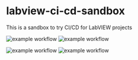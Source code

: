 # labview-ci-cd-sandbox
This is a sandbox to try CI/CD for LabVIEW projects

![example workflow](https://github.com/keerthivarman-nageshwaran/labview-ci-cd-sandbox/actions/workflows/hello.yml/badge.svg)
![example workflow](https://github.com/keerthivarman-nageshwaran/labview-ci-cd-sandbox/actions/workflows/runtest.yml/badge.svg)

![example workflow](https://github.com/keerthivarman-nageshwaran/labview-ci-cd-sandbox/actions/workflows/hello.yml/badge.svg?branch=main)
![example workflow](https://github.com/keerthivarman-nageshwaran/labview-ci-cd-sandbox/actions/workflows/runtest.yml/badge.svg?branch=main)
